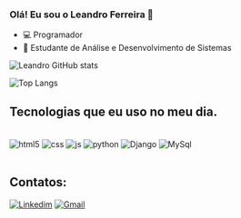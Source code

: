 ### Olá! Eu sou o Leandro Ferreira 👋
- 💻 Programador
- 📘 Estudante de Análise e Desenvolvimento de Sistemas


![Leandro GitHub stats](https://github-readme-stats.vercel.app/api?username=Leandr0fs&show_icons=true&theme=tokyonight)

![Top Langs](https://github-readme-stats.vercel.app/api/top-langs/?username=Leandr0fs&layout=compact)

## Tecnologias que eu uso no meu dia.
<div style="display: inline_block"><br/>
  <img align="center" alt="html5" src="https://img.shields.io/badge/HTML5-E34F26?style=for-the-badge&logo=html5&logoColor=white"/>
  <img align="center" alt="css" src="https://img.shields.io/badge/CSS3-1572B6?style=for-the-badge&logo=css3&logoColor=white"/>
  <img align="center" alt="js" src="https://img.shields.io/badge/JavaScript-F7DF1E?style=for-the-badge&logo=javascript&logoColor=black"/>
  <img align="center" alt="python" src="https://img.shields.io/badge/Python-3776AB?style=for-the-badge&logo=python&logoColor=white"/>
  <img align="center" alt="Django" src="https://img.shields.io/badge/Django-092E20?style=for-the-badge&logo=django&logoColor=white"/>
  <img align="center" alt="MySql" src="https://img.shields.io/badge/MySQL-00000F?style=for-the-badge&logo=mysql&logoColor=white"/>
</div><br/>


## Contatos:<br/>
[![Linkedim](https://img.shields.io/badge/LinkedIn-0077B5?style=for-the-badge&logo=linkedin&logoColor=white)](https://www.linkedin.com/in/leandro-ferreira-santos-656b91278)
[![Gmail](https://img.shields.io/badge/Gmail-D14836?style=for-the-badge&logo=gmail&logoColor=white)](mailto:leandroferreiras128@gmail.com)

